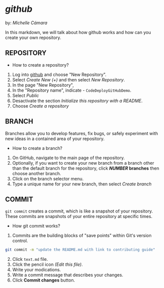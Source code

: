 ﻿# *github*
 by: *Michelle Cámara*

In this markdown, we will talk about how github works and how can you create your own repository. 

## REPOSITORY
- How to create a repository?
1. Log into [github](https://github.com/dashboard) and choose "New Repository".
2. Select *Create New (+)* and then select *New Repository*.
3. In the page "New Repository", 
4. In the "Repository name", indicate -   `CodeDeployGitHubDemo`.
5. Select *Public* 
6. Desactivate the section *Initialize this repository with a README*.
7. Choose *Create a repository*

## BRANCH 

Branches allow you to develop features, fix bugs, or safely experiment with new ideas in a contained area of your repository.

- How to create a branch?
1. On GitHub, navigate to the main page of the repository.
2. Optionally, if you want to create your new branch from a branch other than the default branch for the repository, click **_NUMBER_  branches** then choose another branch.
3. Click on the branch selector menu. 
4. Type a unique name for your new branch, then select *Create branch*

## COMMIT
`git commit` creates a commit, which is like a snapshot of your repository. These commits are snapshots of your entire repository at specific times.

- How git commit works?
1. Commits are the building blocks of "save points" within Git's version control.

```bash
git commit -m "update the README.md with link to contributing guide"
````
2.  Click  `text.md`  file.
3.  Click the pencil icon  _(Edit this file)_.
4.  Write your modications.
5.  Write a commit message that describes your changes.
6.  Click  **Commit changes**  button.



